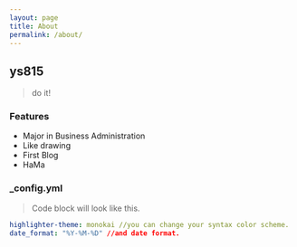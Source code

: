 ```yaml
---
layout: page
title: About
permalink: /about/
---
```


## ys815
> do it!

### Features
- Major in Business Administration
- Like drawing
- First Blog
- HaMa

### _config.yml
> Code block will look like this.
```yml
highlighter-theme: monokai //you can change your syntax color scheme.
date_format: "%Y-%M-%D" //and date format.
```

